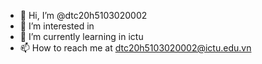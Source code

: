 - 👋 Hi, I’m @dtc20h5103020002
- 👀 I’m interested in 
- 🌱 I’m currently learning in ictu
- 📫 How to reach me at dtc20h5103020002@ictu.edu.vn
